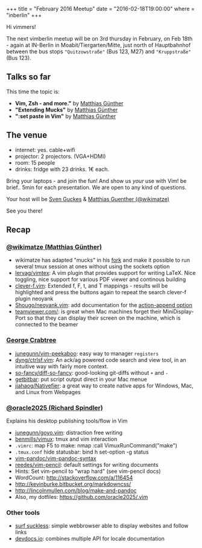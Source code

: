 +++
title = "February 2016 Meetup"
date = "2016-02-18T19:00:00"
where = "inberlin"
+++

Hi vimmers!

The next vimberlin meetup will be on 3rd thursday in February, on Feb 18th - again at IN-Berlin in Moabit/Tiergarten/Mitte,
just north of Hauptbahnhof between the bus stops `"Quitzowstraße"` (Bus 123, M27) and `"Kruppstraße"`   (Bus 123).


## Talks so far

This time the topic is:

- **Vim, Zsh - and more."** by [Matthias Günther](https://twitter.com/wikimatze)
- **"Extending Mucks"** by [Matthias Günther](https://twitter.com/wikimatze)
- **":set paste in Vim"** by [Matthias Günther](https://twitter.com/wikimatze)


## The venue

- internet:  yes. cable+wifi
- projector: 2 projectors. (VGA+HDMI)
- room:      15 people
- drinks:    fridge with 23 drinks. 1€ each.


Bring your laptops - and join the fun! And show us *your* use with Vim!  be brief.. 5min for each presentation. We are
open to any kind of questions.

Your host will be [Sven Guckes](http://www.guckes.net "Sven Guckes") & [Matthias Guenther (@wikimatze)](http://wikimatze.de/ "Matthias Guenther (@wikimatze)")

See you there!


<a id="recap"></a>
## Recap

### [@wikimatze (Matthias Günther)](https://twitter.com/wikimatze)

- wikimatze has adapted "mucks" in his [fork](https://github.com/wikimatze/mucks) and make it possible to run several
tmux session at ones without using the sockets option
- [lervag/vimtex](https://github.com/lervag/vimtex): A vim plugin that provides support for writing LaTeX. Nice
toggling, nice support for various PDF viewer and continous building
- [clever-f.vim](https://github.com/rhysd/clever-f.vim): Extended f, F, t, and T mappings - results will be highlighted
and press the buttons again to repeat the search clever-f plugin
neoyank
- [Shougo/neoyank.vim](https://github.com/Shougo/neoyank.vim): add documentation for the [action-append
option](https://github.com/Shougo/neoyank.vim/commit/e66dd9b34ae2ac866cfdd7c62fa6863287c03e65)
- [teamviewer.com/](http://www.teamviewer.com/de/): is great when Mac machines forget their MiniDisplay-Port so that
they can display their screen on the machine, which is connected to the beamer


### [George Crabtree](https://github.com/supercrabtree)

- [junegunn/vim-peekaboo](https://github.com/junegunn/vim-peekaboo): easy way to manager `registers`
- [dyng/ctrlsf.vim](https://github.com/sandric/ctrlsf): An ack/ag powered code search and view tool, in an intuitive way
with fairly more context.
- [so-fancy/diff-so-fancy](https://github.com/so-fancy/diff-so-fancy): good-looking git-diffs without `+` and `-`
- [getbitbar](https://getbitbar.com/): put script output direct in your Mac menue
- [jiahaog/Nativefier](https://github.com/jiahaog/Nativefier): a great way to create native apps for Windows, Mac, and
Linux from Webpages


### [@oracle2025 (Richard Spindler)](https://twitter.com/oracle2025)
Explains his desktop publishing tools/flow in Vim

- [junegunn/goyo.vim](https://github.com/junegunn/goyo.vim): distraction free writing
- [benmills/vimux](https://github.com/benmills/vimux): tmux and vim interaction
- `.vimrc`: map F5 to make: nmap <F5> :call VimuxRunCommand("make")<cr>
- `.tmux.conf` hide statusbar: bind h set-option -g status
- [vim-pandoc/vim-pandoc-syntax](https://github.com/vim-pandoc/vim-pandoc-syntax)
- [reedes/vim-pencil](https://github.com/reedes/vim-pencil): default settings for writing documents
- Hints: Set vim-pencil to "wrap hard" (see vim-pencil docs)
- WordCount: <http://stackoverflow.com/a/116454>
- <http://kevinburke.bitbucket.org/markdowncss/>
- <http://lincolnmullen.com/blog/make-and-pandoc>
- Also, my dotfiles: <https://github.com/oracle2025/.vim>


### Other tools
- [surf suckless](http://surf.suckless.org/): simple webbrowser able to display websites and follow links
- [devdocs.io](http://devdocs.io/): combines multiple API for locale documentation
